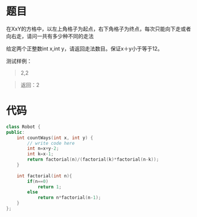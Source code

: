 # 题目
在XxY的方格中，以左上角格子为起点，右下角格子为终点，每次只能向下走或者向右走，请问一共有多少种不同的走法

给定两个正整数int x,int y，请返回走法数目。保证x＋y小于等于12。

测试样例：
> 2,2

> 返回：2

# 代码
```cpp
class Robot {
public:
    int countWays(int x, int y) {
        // write code here
        int n=x+y-2;
        int k=x-1;
        return factorial(n)/(factorial(k)*factorial(n-k));
    }
    
    int factorial(int n){
        if(n==0)
            return 1;
        else
            return n*factorial(n-1);
    }
};
```
